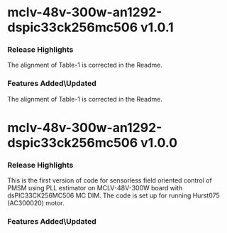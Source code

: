 # mclv-48v-300w-an1292-dspic33ck256mc506 v1.0.1
### Release Highlights
The alignment of Table-1 is corrected in the Readme. 

### Features Added\Updated
The alignment of Table-1 is corrected in the Readme. 


# mclv-48v-300w-an1292-dspic33ck256mc506 v1.0.0
### Release Highlights
This is the first version of code for sensorless field oriented control of PMSM using PLL estimator on MCLV-48V-300W board with dsPIC33CK256MC506 MC DIM. 
The code is set up for running Hurst075 (AC300020) motor.

### Features Added\Updated



